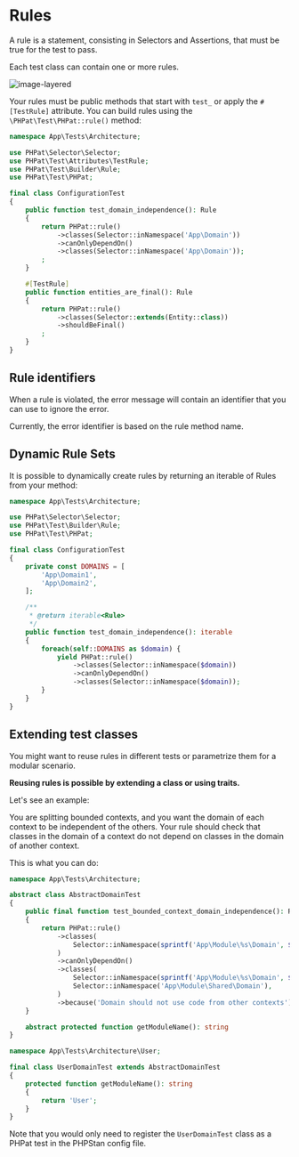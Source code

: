 # Rules

A rule is a statement, consisting in Selectors and Assertions, that must be true for the test to pass.

Each test class can contain one or more rules.

![image-layered](../assets/rules.png)

Your rules must be public methods that start with `test_` or apply the `#[TestRule]` attribute. You can build rules using the `\PHPat\Test\PHPat::rule()` method:

```php
namespace App\Tests\Architecture;

use PHPat\Selector\Selector;
use PHPat\Test\Attributes\TestRule;
use PHPat\Test\Builder\Rule;
use PHPat\Test\PHPat;

final class ConfigurationTest
{
    public function test_domain_independence(): Rule
    {
        return PHPat::rule()
            ->classes(Selector::inNamespace('App\Domain'))
            ->canOnlyDependOn()
            ->classes(Selector::inNamespace('App\Domain'));
        ;
    }

    #[TestRule]
    public function entities_are_final(): Rule
    {
        return PHPat::rule()
            ->classes(Selector::extends(Entity::class))
            ->shouldBeFinal()
        ;
    }
}
```

## Rule identifiers

When a rule is violated, the error message will contain an identifier that you can use to ignore the error.

Currently, the error identifier is based on the rule method name.

## Dynamic Rule Sets

It is possible to dynamically create rules by returning an iterable of Rules from your method:

```php
namespace App\Tests\Architecture;

use PHPat\Selector\Selector;
use PHPat\Test\Builder\Rule;
use PHPat\Test\PHPat;

final class ConfigurationTest
{
    private const DOMAINS = [
        'App\Domain1',
        'App\Domain2',
    ];

    /**
     * @return iterable<Rule>
     */
    public function test_domain_independence(): iterable
    {
        foreach(self::DOMAINS as $domain) {
            yield PHPat::rule()
                ->classes(Selector::inNamespace($domain))
                ->canOnlyDependOn()
                ->classes(Selector::inNamespace($domain));
        }
    }
}
```

## Extending test classes

You might want to reuse rules in different tests or parametrize them for a modular scenario.

**Reusing rules is possible by extending a class or using traits.**

Let's see an example:

You are splitting bounded contexts, and you want the domain of each context to be independent of the others.
Your rule should check that classes in the domain of a context do not depend on classes in the domain of another context.

This is what you can do:
```php
namespace App\Tests\Architecture;

abstract class AbstractDomainTest
{
    public final function test_bounded_context_domain_independence(): Rule
    {
        return PHPat::rule()
            ->classes(
                Selector::inNamespace(sprintf('App\Module\%s\Domain', $this->getModuleName()))
            )
            ->canOnlyDependOn()
            ->classes(
                Selector::inNamespace(sprintf('App\Module\%s\Domain', $this->getModuleName())),
                Selector::inNamespace('App\Module\Shared\Domain'),
            )
            ->because('Domain should not use code from other contexts');
    }

    abstract protected function getModuleName(): string
}
```
    
```php
namespace App\Tests\Architecture\User;

final class UserDomainTest extends AbstractDomainTest
{
    protected function getModuleName(): string
    {
        return 'User';
    }
}
```

Note that you would only need to register the `UserDomainTest` class as a PHPat test in the PHPStan config file.
